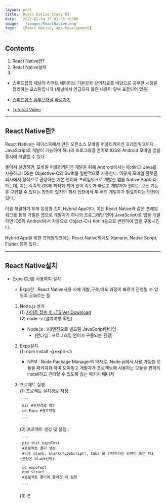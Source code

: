 ```yaml
---
layout: post
title:  React Native Study 01
date:   2022-02-04 15:01:35 +0300
image:  '/images/ReactNative.png'
tags:   [React Native, App Development]
---
```


## Contents <br/>
1. React Native란?<br/>
2. React Native설치<br/>
3. 


* 스피드잡의 채널의 리액트 네이티브 기본강좌 강의자료를 바탕으로 공부한 내용을 정리하는 포스팅입니다 (채널에서 언급되지 않은 내용이 일부 포함되어 있음)

* [스피드잡스 유투브채널 바로가기](https://www.youtube.com/channel/UCoIGXCqf2U1dTetloCYF46Q)

* [Tutorial Video](https://www.youtube.com/watch?v=Sr5UOR4llXY&list=PL60Uti4nULBN7EQYmgjksXJXnkufo0m-9)

___

## React Native란?<br/>
React Native는 페이스북에서 만든 오픈소스 모바일 어플리케이션 프레임워크이다. JavaScript로 개발이 가능하며 하나의 프로그래밍 언어로 IOS와 Android 모바일 앱을 동시에 개발할 수 있다.<br/>

풀어서 설명하면, 모바일 어플리케이션 개발을 위해 Android에서는 Kotlin과 Java를 사용하고 IOS는 Objective-C와 Swift를 일반적으로 사용한다. 이렇게 모바일 플랫폼 회사에서 정식으로 권장하는 기본 언어와 프레임워크로 개발한 앱을 Native App이라 하는데, 이는 각각의 OS에 최적화 되어 있어 속도가 빠르고 개발자가 원하는 모든 기능을 구현할 수 있다는 장점이 있지만 회사 입장에서 두 배의 개발자가 필요하다는 단점이 있다. <br/>

이를 해결하기 위해 등장한 것이 Hybrid App이다. 이는 React Native와 같은 프레임워크를 통해 개발된 앱으로 개발자가 하나의 프로그래밍 언어(JavaScript)로 앱을 개발하면 IOS와 Android에서 자동으로 Object-C나 Kotlin등으로 변환하여 앱을 구동시킨다. <br/>

Hybrid App을 위한 프레임워크에는 React Native외에도 Xamarin, Native Script, Flutter 등이 있다.

___

## React Native설치<br/>
- Expo CLI를 사용하여 설치<br/>
    * Expo란 :  React Native사용 시에 개발,구축,배포 과정이 빠르게 진행될 수 있도록 도와주는 툴<br/>

    1. Node.js 설치<br/>
        (1) [사이트 접속 후 LTS Ver Download](https://nodejs.org/en/)<br/>
        (2) node -v (설치여부 확인)<br/>

        * Node.js : V8엔진으로 빌드된 JavaScript런타임<br/>
            * (런타임 : 프로그래밍 언어가 구동되는 환경)<br/>


    2. Expo설치 <br/>
        (1) npm install -g expo-cli<br/>

        * NPM : Node Package Manager의 약자로, Node.js에서 사용 가능한 모듈을 패키지화 하여 모아놓고 개발자가 프로젝트에 사용하는 모듈을 편하게 install하고 관리할 수 있도록 돕는 패키지 매니저<br/>


    3. 프로제트 실행<br/>
        (1) 프로젝트 설치경로 지정 : 

            ```
            dir #현재경로 확인
            cd Expo #경로지정

            ``` 

        (2) 프로젝트 생성 및 실행 : 
            
            ```
            pip init expoTest
            #프로젝트 폴더 생성
            #이후 blank, blank(TypeScript), tabs 을 선택하라는 화면이 뜨면 택1 (본인은 blank선택)

            cd expoTest 
            npm strart
            #프로젝트 폴더에 들어간 뒤 실행

            ``` 
        (3) 프

        
            
